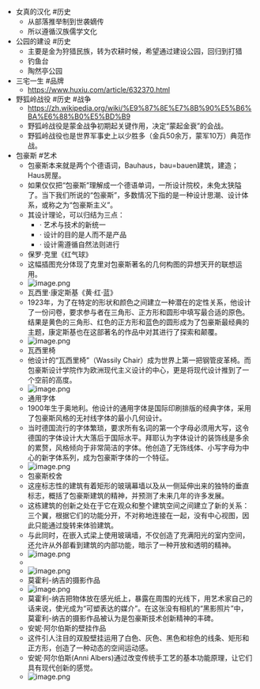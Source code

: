 - 女真的汉化 #历史
	- 从部落推举制到世袭嫡传
	- 所以遵循汉族儒学文化
- 公园的建设 #历史
	- 主要是金为狩猎民族，转为农耕时候，希望通过建设公园，回归到打猎
	- 钓鱼台
	- 陶然亭公园
- 三宅一生 #品牌
	- https://www.huxiu.com/article/632370.html
- 野狐岭战役 #历史 #战争
	- https://zh.wikipedia.org/wiki/%E9%87%8E%E7%8B%90%E5%B6%BA%E6%88%B0%E5%BD%B9
	- 野狐岭战役是蒙金战争初期起关键作用，决定“蒙起金衰”的会战。
	- 野狐岭战役也是世界军事史上以少胜多（金兵50余万，蒙军10万）典范作战。
- 包豪斯 #艺术
	- 包豪斯本来就是两个个德语词，Bauhaus，bau=bauen建筑，建造；Haus房屋。
	- 如果仅仅把“包豪斯”理解成一个德语单词，一所设计院校，未免太狭隘了。当下我们所说的“包豪斯”，多数情况下指的是一种设计思潮、设计体系，或称之为“包豪斯主义”。
	- 其设计理论，可以归结为三点：
		- · 艺术与技术的新统一
		- · 设计的目的是人而不是产品
		- · 设计需遵循自然法则进行
	- 保罗·克里《红气球》
	- 这幅插图充分体现了克里对包豪斯著名的几何构图的异想天开的联想运用。
	- ![image.png](../assets/image_1660287540701_0.png)
	- 瓦西里·康定斯基《黄·红·蓝》
	- 1923年，为了在特定的形状和颜色之间建立一种潜在的定性关系，他设计了一份问卷，要求参与者在三角形、正方形和圆形中填写最合适的原色。结果是黄色的三角形、红色的正方形和蓝色的圆形成为了包豪斯最经典的主题，康定斯基也在这部著名的作品中对其进行了探索和颠覆。
	- ![image.png](../assets/image_1660287588604_0.png)
	- 瓦西里椅
	- 他设计的“瓦西里椅”（Wassily Chair）成为世界上第一把钢管皮革椅。而包豪斯设计学院作为欧洲现代主义设计的中心，更是将现代设计推到了一个空前的高度。
	- ![image.png](../assets/image_1660287628279_0.png)
	- 通用字体
	- 1900年生于奥地利。他设计的通用字体是国际印刷排版的经典字体，采用了包豪斯风格的无衬线字体的最小几何设计。
	- 当时德国流行的字体繁琐，要求所有名词的第一个字母必须用大写，这令德国的字体设计大大落后于国际水平。拜耶认为字体设计的装饰线是多余的累赘，风格倾向于非常简洁的字体。他创造了无饰线体、小写字母为中心的新字体系列，成为包豪斯字体的一个特征。
	- ![image.png](../assets/image_1660287662035_0.png)
	- 包豪斯校舍
	- 这座标志性的建筑有着矩形的玻璃幕墙以及从一侧延伸出来的独特的垂直标志，概括了包豪斯建筑的精神，并预测了未来几年的许多发展。
	- 这栋建筑的创新之处在于它在观众和整个建筑空间之间建立了新的关系：三个翼，根据它们的功能分开，不对称地连接在一起，没有中心视图，因此只能通过旋转来体验建筑。
	- 与此同时，在嵌入式梁上使用玻璃墙，不仅创造了充满阳光的室内空间，还允许从外部看到建筑的内部功能，暗示了一种开放和透明的精神。
	- ![image.png](../assets/image_1660287724793_0.png)
	-
	- ![image.png](../assets/image_1660287702118_0.png)
	- 莫霍利-纳吉的摄影作品
	- ![image.png](../assets/image_1660287741684_0.png)
	- 莫霍利-纳吉把物体放在感光纸上，暴露在周围的光线下，用艺术家自己的话来说，使光成为“可塑表达的媒介”。在这张没有相机的“黑影照片”中，莫霍利-纳吉的摄影作品被认为是包豪斯技术创新精神的丰碑。
	- 安妮·阿尔伯斯的壁挂作品
	- 这件引人注目的双股壁挂运用了白色、灰色、黑色和棕色的线条、矩形和正方形，创造了一种动态的空间运动感。
	- 安妮·阿尔伯斯(Anni Albers)通过改变传统手工艺的基本功能原理，让它们具有现代创新的感觉。
	- ![image.png](../assets/image_1660287763092_0.png)